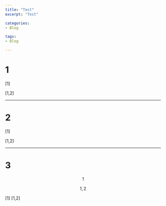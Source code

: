 ```yaml
---
title: "Test"
excerpt: "Test"

categories:
- Blog

tags:
- Blog

---
```


# 1

[1]

[1,2]

--- 

# 2

\[1\]

\[1,2\]

---

# 3

$$1$$

$$1,2$$

\[1\] \[1,2\]